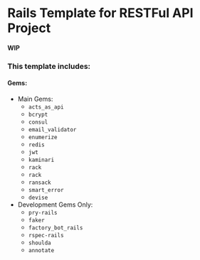 # Rails Template for RESTFul API Project

**WIP**

### This template includes:
#### Gems:
- Main Gems:
  - `acts_as_api`
  - `bcrypt`
  - `consul`
  - `email_validator`
  - `enumerize`
  - `redis`
  - `jwt`
  - `kaminari`
  - `rack`
  - `rack`
  - `ransack`
  - `smart_error`
  - `devise`
- Development Gems Only:
  - `pry-rails`
  - `faker`
  - `factory_bot_rails`
  - `rspec-rails`
  - `shoulda`
  - `annotate`

